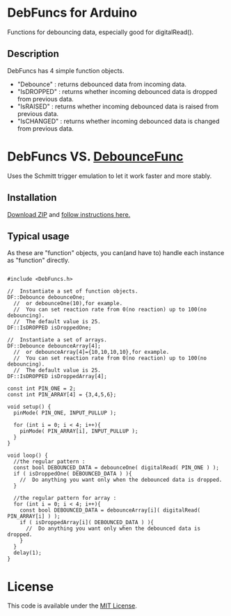 # DebFuncs for Arduino
Functions for debouncing data, especially good for digitalRead().
## Description
DebFuncs has 4 simple function objects.

+ "Debounce" : returns debounced data from incoming data.
+ "IsDROPPED" : returns whether incoming debounced data is dropped from previous data.
+ "IsRAISED" : returns whether incoming debounced data is raised from previous data.
+ "IsCHANGED" : returns whether incoming debounced data is changed from previous data.

# DebFuncs VS. [DebounceFunc](https://github.com/ttatsf/DebounceFunc)

Uses the Schmitt trigger emulation to let it work faster and more stably.

## Installation
[Download ZIP](https://github.com/ttatsf/DebFuncs/archive/master.zip) and [follow instructions here.](https://www.arduino.cc/en/Guide/Libraries)

## Typical usage
As these are "function" objects, you can(and have to) handle each instance as  "function" directly.


```

#include <DebFuncs.h>

//  Instantiate a set of function objects.
DF::Debounce debounceOne;
  //  or debounceOne(10),for example.
  //  You can set reaction rate from 0(no reaction) up to 100(no debouncing).
  //  The default value is 25.
DF::IsDROPPED isDroppedOne;

//  Instantiate a set of arrays.
DF::Debounce debounceArray[4];  
  //  or debounceArray[4]={10,10,10,10},for example.
  //  You can set reaction rate from 0(no reaction) up to 100(no debouncing).
  //  The default value is 25.
DF::IsDROPPED isDroppedArray[4];

const int PIN_ONE = 2;
const int PIN_ARRAY[4] = {3,4,5,6};

void setup() {
  pinMode( PIN_ONE, INPUT_PULLUP );

  for (int i = 0; i < 4; i++){
    pinMode( PIN_ARRAY[i], INPUT_PULLUP );
  }
}

void loop() {
  //the regular pattern :
  const bool DEBOUNCED_DATA = debounceOne( digitalRead( PIN_ONE ) );
  if ( isDroppedOne( DEBOUNCED_DATA ) ){
    //  Do anything you want only when the debounced data is dropped.
  }

  //the regular pattern for array :
  for (int i = 0; i < 4; i++){
    const bool DEBOUNCED_DATA = debounceArray[i]( digitalRead( PIN_ARRAY[i] ) );
    if ( isDroppedArray[i]( DEBOUNCED_DATA ) ){
      //  Do anything you want only when the debounced data is dropped.
    }
  }
  delay(1);
}

```




# License
This code is available under the [MIT License](http://opensource.org/licenses/mit-license.php).

